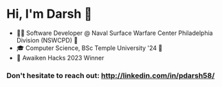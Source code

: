 # Hi, I'm Darsh 👋
 * 👨‍💻 Software Developer @ Naval Surface Warfare Center Philadelphia Division (NSWCPD) 🏢
 * 🎓 Computer Science, BSc Temple University '24 🦉
 * 🎉 Awaiken Hacks 2023 Winner


### Don't hesitate to reach out: http://linkedin.com/in/pdarsh58/









